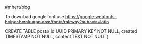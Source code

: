 #mhert/blog

To download google font use https://google-webfonts-helper.herokuapp.com/fonts/raleway?subsets=latin

CREATE TABLE posts(
                        id UUID PRIMARY KEY NOT NULL,
                        created TIMESTAMP NOT NULL,
                        content TEXT NOT NULL
)